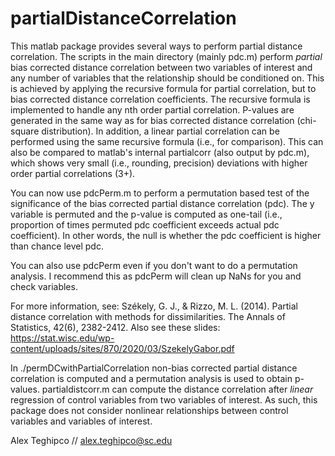 # partialDistanceCorrelation

This matlab package provides several ways to perform partial distance correlation. The scripts in the main directory (mainly pdc.m) perform *partial* bias corrected distance correlation between two variables of interest and any number of variables that the relationship should be conditioned on. This is achieved by applying the recursive formula for partial correlation, but to bias corrected distance correlation coefficients. The recursive formula is implemented to handle any nth order partial correlation. P-values are generated in the same way as for bias corrected distance correlation (chi-square distribution). In addition, a linear partial correlation can be performed using the same recursive formula (i.e., for comparison). This can also be compared to matlab's internal partialcorr (also output by pdc.m), which shows very small (i.e., rounding, precision) deviations with higher order partial correlations (3+). 

You can now use pdcPerm.m to perform a permutation based test of the significance of the bias corrected partial distance correlation (pdc). The y variable is permuted and the p-value is computed as one-tail (i.e., proportion of times permuted pdc coefficient exceeds actual pdc coefficient). In other words, the null is whether the pdc coefficient is higher than chance level pdc. 

You can also use pdcPerm even if you don't want to do a permutation analysis. I recommend this as pdcPerm will clean up NaNs for you and check variables.

For more information, see: 
Székely, G. J., & Rizzo, M. L. (2014). Partial distance correlation with methods for dissimilarities. The Annals of Statistics, 42(6), 2382-2412.
Also see these slides: https://stat.wisc.edu/wp-content/uploads/sites/870/2020/03/SzekelyGabor.pdf

In ./permDCwithPartialCorrelation non-bias corrected partial distance correlation is computed and a permutation analysis is used to obtain p-values. partialdistcorr.m can compute the distance correlation after *linear* regression of control variables from two variables of interest. As such, this package does not consider nonlinear relationships between control variables and variables of interest. 

Alex Teghipco // alex.teghipco@sc.edu
